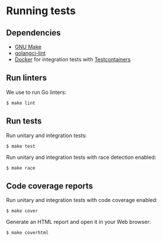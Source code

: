 # Running tests
## Dependencies
- [GNU Make](https://www.gnu.org/software/make/)
- [golangci-lint](https://github.com/golangci/golangci-lint)
- [Docker](https://docs.docker.com/) for integration tests with [Testcontainers](https://testcontainers.com/)

## Run linters
We use to run Go linters:

```shell
$ make lint
```

## Run tests
Run unitary and integration tests:

```shell
$ make test
```

Run unitary and integration tests with race detection enabled:

```shell
$ make race
```

## Code coverage reports
Run unitary and integration tests with code coverage enabled:

```shell
$ make cover
```

Generate an HTML report and open it in your Web browser:

```shell
$ make coverhtml
```
